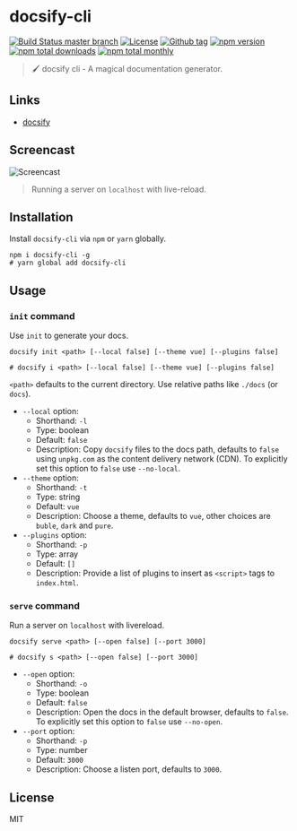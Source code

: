 # docsify-cli

[![Build Status master branch](https://github.com/docsifyjs/docsify-cli/workflows/docsify-cli/badge.svg)](https://github.com/docsifyjs/docsify-cli/actions)
[![License](https://img.shields.io/github/license/docsifyjs/docsify-cli.svg?style=flat-square)](https://github.com/docsifyjs/docsify-cli/blob/master/LICENSE)
[![Github tag](https://img.shields.io/github/tag/docsifyjs/docsify-cli.svg?style=flat-square)](https://github.com/docsifyjs/docsify-cli/tags)
[![npm version](https://img.shields.io/npm/v/docsify-cli.svg?style=flat-square)](https://www.npmjs.com/package/docsify-cli)
[![npm total downloads](https://img.shields.io/npm/dt/docsify-cli.svg?style=flat-square)](https://www.npmjs.com/package/docsify-cli)
[![npm total monthly](https://img.shields.io/npm/dm/docsify-cli.svg?style=flat-square)](https://www.npmjs.com/package/docsify-cli)

> 🖌 docsify cli - A magical documentation generator.

## Links

* [docsify](https://github.com/docsifyjs/docsify)

## Screencast

![Screencast](https://raw.githubusercontent.com/docsifyjs/docsify-cli/master/media/screencast.gif)

> Running a server on `localhost` with live-reload.

## Installation

Install `docsify-cli` via `npm` or `yarn` globally.

```shell
npm i docsify-cli -g
# yarn global add docsify-cli
```

## Usage

### `init` command

Use `init` to generate your docs.

```shell
docsify init <path> [--local false] [--theme vue] [--plugins false]

# docsify i <path> [--local false] [--theme vue] [--plugins false]
```

`<path>` defaults to the current directory. Use relative paths like `./docs` (or `docs`).

* `--local` option:
  * Shorthand: `-l`
  * Type: boolean
  * Default: `false`
  * Description: Copy `docsify` files to the docs path, defaults to `false` using `unpkg.com` as the content delivery network (CDN). To explicitly set this option to `false` use `--no-local`.
* `--theme` option:
  * Shorthand: `-t`
  * Type: string
  * Default: `vue`
  * Description: Choose a theme, defaults to `vue`, other choices are `buble`, `dark` and `pure`.
* `--plugins` option:
  * Shorthand: `-p`
  * Type: array
  * Default: `[]`
  * Description: Provide a list of plugins to insert as `<script>` tags to `index.html`.

### `serve` command

Run a server on `localhost` with livereload.

```shell
docsify serve <path> [--open false] [--port 3000]

# docsify s <path> [--open false] [--port 3000]
```

* `--open` option:
  * Shorthand: `-o`
  * Type: boolean
  * Default: `false`
  * Description: Open the docs in the default browser, defaults to `false`. To explicitly set this option to `false` use `--no-open`.
* `--port` option:
  * Shorthand: `-p`
  * Type: number
  * Default: `3000`
  * Description: Choose a listen port, defaults to `3000`.

## License

MIT
